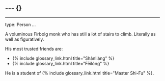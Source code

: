 --- {}
---

---
type: Person
...

A voluminous Firbolg monk who has still a lot of stairs to climb. Literally as
well as figuratively.

His most trusted friends are:

  - {% include glossary_link.html title="Shànliáng" %}
  - {% include glossary_link.html title="Fēilóng" %}

He is a student of {% include glossary_link.html title="Master Shi-Fu" %}.
